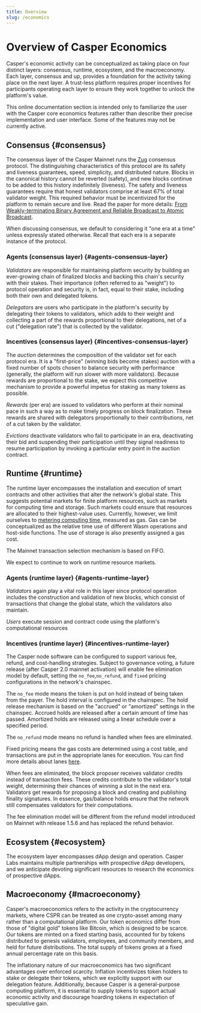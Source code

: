 ```yaml
---
title: Overview
slug: /economics
---
```


# Overview of Casper Economics

Casper's economic activity can be conceptualized as taking place on four distinct layers: consensus, runtime, ecosystem, and the macroeconomy. Each layer, consensus and up, provides a foundation for the activity taking place on the next layer. A trust-less platform requires proper incentives for participants operating each layer to ensure they work together to unlock the platform's value.

This online documentation section is intended only to familiarize the user with the Casper core economics features rather than describe their precise implementation and user interface. Some of the features may not be currently active.

## Consensus {#consensus}

The consensus layer of the Casper Mainnet runs the [Zug](../design/zug.md) consensus protocol. The distinguishing characteristics of this protocol are its safety and liveness guarantees, speed, simplicity, and distributed nature. Blocks in the canonical history cannot be reverted (safety), and new blocks continue to be added to this history indefinitely (liveness). The safety and liveness guarantees require that honest validators comprise at least 67% of total validator weight. This required behavior must be incentivized for the platform to remain secure and live. Read the paper for more details: [From Weakly-terminating Binary Agreement and Reliable Broadcast to Atomic Broadcast](https://arxiv.org/abs/2205.06314).

When discussing consensus, we default to considering it "one era at a time" unless expressly stated otherwise. Recall that each era is a separate instance of the protocol.

### Agents (consensus layer) {#agents-consensus-layer}

_Validators_ are responsible for maintaining platform security by building an ever-growing chain of finalized blocks and backing this chain's security with their stakes. Their importance (often referred to as "weight") to protocol operation and security is, in fact, equal to their stake, including both their own and delegated tokens.

_Delegators_ are users who participate in the platform's security by delegating their tokens to validators, which adds to their weight and collecting a part of the rewards proportional to their delegations, net of a cut ("delegation rate") that is collected by the validator.

### Incentives (consensus layer) {#incentives-consensus-layer}

The _auction_ determines the composition of the validator set for each protocol era. It is a "first-price" (winning bids become stakes) auction with a fixed number of spots chosen to balance security with performance (generally, the platform will run slower with more validators). Because rewards are proportional to the stake, we expect this competitive mechanism to provide a powerful impetus for staking as many tokens as possible.

_Rewards_ (per era) are issued to validators who perform at their nominal pace in such a way as to make timely progress on block finalization. These rewards are shared with delegators proportionally to their contributions, net of a cut taken by the validator.

_Evictions_ deactivate validators who fail to participate in an era, deactivating their bid and suspending their participation until they signal readiness to resume participation by invoking a particular entry point in the auction contract.

## Runtime {#runtime}

The runtime layer encompasses the installation and execution of smart contracts and other activities that alter the network's global state. This suggests potential markets for finite platform resources, such as markets for computing time and storage. Such markets could ensure that resources are allocated to their highest-value uses. Currently, however, we limit ourselves to [metering computing time](../design/casper-design.md#execution-semantics-gas), measured as gas. Gas can be conceptualized as the relative time use of different Wasm operations and host-side functions. The use of storage is also presently assigned a gas cost.

The Mainnet transaction selection mechanism is based on FIFO.

We expect to continue to work on runtime resource markets.

### Agents (runtime layer) {#agents-runtime-layer}

_Validators_ again play a vital role in this layer since protocol operation includes the construction and validation of new blocks, which consist of transactions that change the global state, which the validators also maintain.

_Users_ execute session and contract code using the platform's computational resources

### Incentives (runtime layer) {#incentives-runtime-layer}

The Casper node software can be configured to support various fee, refund, and cost-handling strategies. Subject to governance voting, a future release (after Casper 2.0 mainnet activation) will enable fee elimination model by default, setting the `no_fee`,`no_refund`, and `fixed` pricing configurations in the network's chainspec.

The `no_fee` mode means the token is put on hold instead of being taken from the payer. The hold interval is configured in the chainspec. The hold release mechanism is based on the "accrued" or "amortized" settings in the chainspec. Accrued holds are released after a certain amount of time has passed. Amortized holds are released using a linear schedule over a specified period.

The `no_refund` mode means no refund is handled when fees are eliminated.

Fixed pricing means the gas costs are determined using a cost table, and transactions are put in the appropriate lanes for execution. You can find more details about lanes [here](./runtime.md#lanes-lanes).

When fees are eliminated, the block proposer receives validator credits instead of transaction fees. These credits contribute to the validator's total weight, determining their chances of winning a slot in the next era. Validators get rewards for proposing a block and creating and publishing finality signatures. In essence, gas/balance holds ensure that the network still compensates validators for their computations.

The fee elimination model will be different from the refund model introduced on Mainnet with release 1.5.6 and has replaced the refund behavior.

## Ecosystem {#ecosystem}

The ecosystem layer encompasses dApp design and operation. Casper Labs maintains multiple partnerships with prospective dApp developers, and we anticipate devoting significant resources to research the economics of prospective dApps.

## Macroeconomy {#macroeconomy}

Casper's macroeconomics refers to the activity in the cryptocurrency markets, where CSPR can be treated as one crypto-asset among many rather than a computational platform. Our token economics differ from those of "digital gold" tokens like Bitcoin, which is designed to be scarce. Our tokens are minted on a fixed starting basis, accounted for by tokens distributed to genesis validators, employees, and community members, and held for future distributions. The total supply of tokens grows at a fixed annual percentage rate on this basis.

The inflationary nature of our macroeconomics has two significant advantages over enforced scarcity. Inflation incentivizes token holders to stake or delegate their tokens, which we explicitly support with our delegation feature. Additionally, because Casper is a general-purpose computing platform, it is essential to supply tokens to support actual economic activity and discourage hoarding tokens in expectation of speculative gain.
